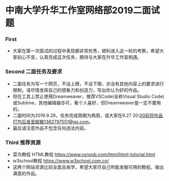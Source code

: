 # 中南大学升华工作室网络部2019二面试题
### First
* 大家在第一次面试的过程中表现都非常优秀，顺利进入这一轮的考察，希望大家初心不变，认真完成这次任务，期待与大家在升华工作室相遇。
### Second 二面任务及要求
* 二面任务为写一个网页，不设上限，不设下限，亦没有其他内容上的要求进行限制，请尽情发挥自己的想象力和创造力，写出你认为好的作品。
* 但在工具上禁止使用Dreamweaver，推荐VSCode(全称Visual Studio Code)或Sublime，其他编辑器亦可，看个人喜好，但Dreamweaver是一定不要用的。
* 二面时间为2019.9.28，任务完成周期为两周，请大家在9.27 20:00前将作品打包后发至邮箱1362797551@qq.com。
* 最后请注意作品不包含任何违法内容。
### Third 推荐资源
* 菜鸟教程 HTML教程 https://www.runoob.com/html/html-tutorial.html
* w3school教程 https://www.w3school.com.cn/
* 这两个网站资源比较全面且易学，希望大家尽自己所能发掘可用的教程，做出满意的作品。
